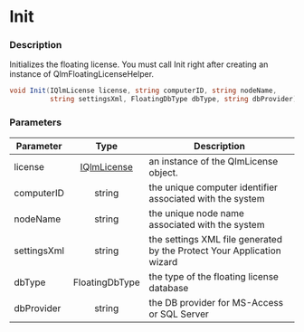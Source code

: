 # Init

### Description

Initializes the floating license. You must call Init right after creating an instance of QlmFloatingLicenseHelper.

```c#
void Init(IQlmLicense license, string computerID, string nodeName, 
          string settingsXml, FloatingDbType dbType, string dbProvider)
```

### Parameters

| Parameter   |              Type             | Description                                                            |
| ----------- | :---------------------------: | ---------------------------------------------------------------------- |
| license     | [IQlmLicense](doc:overview-2) | an instance of the QlmLicense object.                                  |
| computerID  |             string            | the unique computer identifier associated with the system              |
| nodeName    |             string            | the unique node name associated with the system                        |
| settingsXml |             string            | the settings XML file generated by the Protect Your Application wizard |
| dbType      |         FloatingDbType        | the type of the floating license database                              |
| dbProvider  |             string            | the DB provider for MS-Access or SQL Server                            |
